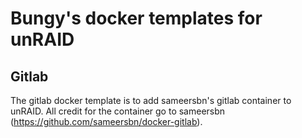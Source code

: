 # Bungy's docker templates for unRAID

## Gitlab
The gitlab docker template is to add sameersbn's gitlab container to unRAID. All credit for the container go to sameersbn (https://github.com/sameersbn/docker-gitlab).

